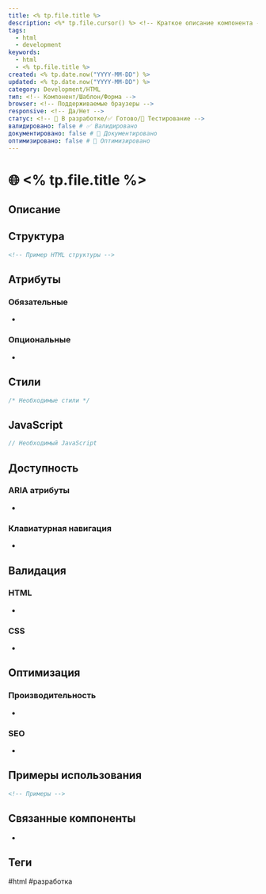 ```yaml
---
title: <% tp.file.title %>
description: <%* tp.file.cursor() %> <!-- Краткое описание компонента -->
tags:
  - html
  - development
keywords:
  - html
  - <% tp.file.title %>
created: <% tp.date.now("YYYY-MM-DD") %>
updated: <% tp.date.now("YYYY-MM-DD") %>
category: Development/HTML
тип: <!-- Компонент/Шаблон/Форма -->
browser: <!-- Поддерживаемые браузеры -->
responsive: <!-- Да/Нет -->
статус: <!-- 🚧 В разработке/✅ Готово/🧪 Тестирование -->
валидировано: false # ✅ Валидировано
документировано: false # 📝 Документировано
оптимизировано: false # 🚀 Оптимизировано
---
```


# 🌐 <% tp.file.title %>

## Описание
<!-- Подробное описание компонента -->


## Структура
```html
<!-- Пример HTML структуры -->
```

## Атрибуты
### Обязательные
- 

### Опциональные
- 

## Стили
```css
/* Необходимые стили */
```

## JavaScript
```javascript
// Необходимый JavaScript
```

## Доступность
### ARIA атрибуты
- 

### Клавиатурная навигация
- 

## Валидация
### HTML
- 

### CSS
- 

## Оптимизация
### Производительность
- 

### SEO
- 

## Примеры использования
```html
<!-- Примеры -->
```

## Связанные компоненты
- 

## Теги
#html #разработка
